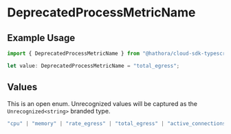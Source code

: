 # DeprecatedProcessMetricName

## Example Usage

```typescript
import { DeprecatedProcessMetricName } from "@hathora/cloud-sdk-typescript/models/components";

let value: DeprecatedProcessMetricName = "total_egress";
```

## Values

This is an open enum. Unrecognized values will be captured as the `Unrecognized<string>` branded type.

```typescript
"cpu" | "memory" | "rate_egress" | "total_egress" | "active_connections" | Unrecognized<string>
```